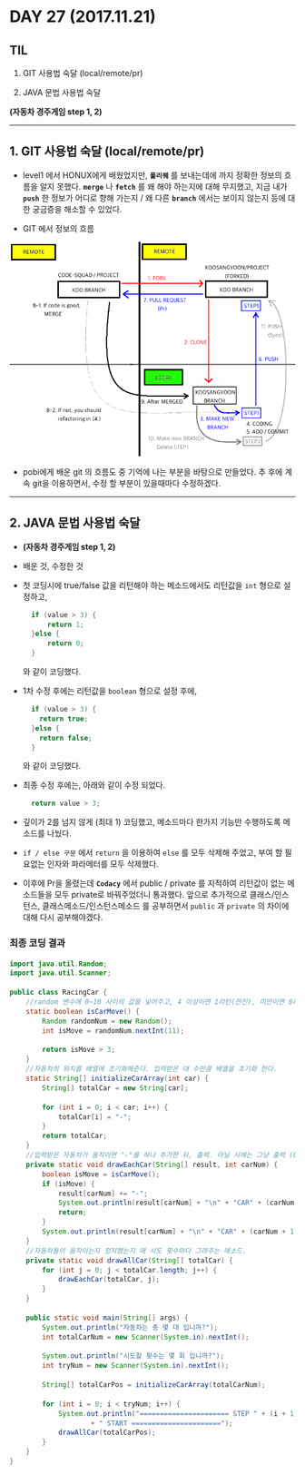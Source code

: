 # DAY 27 (2017.11.21)
 
## TIL

1. GIT 사용법 숙달 (local/remote/pr)

2. JAVA 문법 사용법 숙달

 **(자동차 경주게임 step 1, 2)**


---
## 1. GIT 사용법 숙달 (local/remote/pr)

- level1 에서 HONUX에게 배웠었지만, **`풀리퀘`** 를 보내는데에 까지 정확한
  정보의 흐름을 알지 못했다. **`merge`** 나 **`fetch`** 를 왜 해야 하는지에 대해
  무지했고, 지금 내가 **`push`** 한 정보가 어디로 향해 가는지 / 왜 다른 **`branch`** 에서는 보이지 않는지 등에 대한 궁금증을 해소할 수 있었다.

- GIT 에서 정보의 흐름

 ![Image](./git.png)

 - pobi에게 배운 git 의 흐름도 중 기억에 나는 부분을 바탕으로 만들었다.
   추 후에 계속 git을 이용하면서, 수정 할 부분이 있을때마다 수정하겠다.

---
## 2. JAVA 문법 사용법 숙달

- **(자동차 경주게임 step 1, 2)**

- 배운 것, 수정한 것

 - 첫 코딩시에 true/false 값을 리턴해야 하는 메소드에서도 리턴값을
   `int` 형으로 설정하고,

    ```JAVA
      if (value > 3) {
          return 1;
      }else {
          return 0;
      }
    ```
   와 같이 코딩했다.

 - 1차 수정 후에는 리턴값을 `boolean` 형으로 설정 후에,

    ```JAVA
      if (value > 3) {
        return true;
      }else {
        return false;
      }
    ```
   와 같이 코딩했다.

 - 최종 수정 후에는, 아래와 같이 수정 되었다.

    ```JAVA
      return value > 3;
    ```

 - 깊이가 2를 넘지 않게 (최대 1) 코딩했고, 메소드마다 한가지 기능만 수행하도록 메소드를
   나눴다.

 - `if / else 구문` 에서 `return` 을 이용하여 `else` 를 모두 삭제해 주었고,
   부여 할 필요없는 인자와 파라메터를 모두 삭제했다.

 - 이후에 Pr을 올렸는데 **`Codacy`** 에서 public / private 를 지적하여
   리턴값이 없는 메소드들을 모두 private로 바꿔주었더니 통과했다.
   앞으로 추가적으로 클래스/인스턴스, 클래스메소드/인스턴스메소드 를 공부하면서
   `public` 과 `private` 의 차이에 대해 다시 공부해야겠다.

### 최종 코딩 결과

```JAVA
import java.util.Random;
import java.util.Scanner;

public class RacingCar {
	//random 변수에 0~10 사이의 값을 넣어주고, 4 이상이면 1리턴(전진), 미만이면 0리턴(정지)
	static boolean isCarMove() {
		Random randomNum = new Random();
		int isMove = randomNum.nextInt(11);

		return isMove > 3;
	}
	//자동차의 위치를 배열에 초기화해준다. 입력받은 대 수만큼 배열을 초기화 한다.
	static String[] initializeCarArray(int car) {
		String[] totalCar = new String[car];

		for (int i = 0; i < car; i++) {
			totalCar[i] = "-";
		}
		return totalCar;
	}
	//입력받은 자동차가 움직이면 "-"를 하나 추가한 뒤, 출력. 아닐 시에는 그냥 출력 (GO/STOP message 함께 출력)
	private static void drawEachCar(String[] result, int carNum) {
		boolean isMove = isCarMove();
		if (isMove) {
			result[carNum] += "-";
			System.out.println(result[carNum] + "\n" + "CAR" + (carNum + 1) + " GO!");
			return;
		}
		System.out.println(result[carNum] + "\n" + "CAR" + (carNum + 1) + " STOP");
	}
	//자동차들이 움직이는지 정지했는지 매 시도 횟수마다 그려주는 메소드.
	private static void drawAllCar(String[] totalCar) {
		for (int j = 0; j < totalCar.length; j++) {
			drawEachCar(totalCar, j);
		}
	}

	public static void main(String[] args) {
		System.out.println("자동차는 총 몇 대 입니까?");
		int totalCarNum = new Scanner(System.in).nextInt();

		System.out.println("시도할 횟수는 몇 회 입니까?");
		int tryNum = new Scanner(System.in).nextInt();

		String[] totalCarPos = initializeCarArray(totalCarNum);

		for (int i = 0; i < tryNum; i++) {
			System.out.println("====================== STEP " + (i + 1) +"3"
					+ " START ======================");
			drawAllCar(totalCarPos);
		}
	}
}
```
